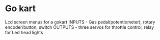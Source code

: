 # Go kart
 Lcd screen menus for a gokart
 INPUTS - Gas pedal(potentiometer), rotary encoder/button, switch
 OUTPUTS - three servos for throttle control, relay for Led head lights
